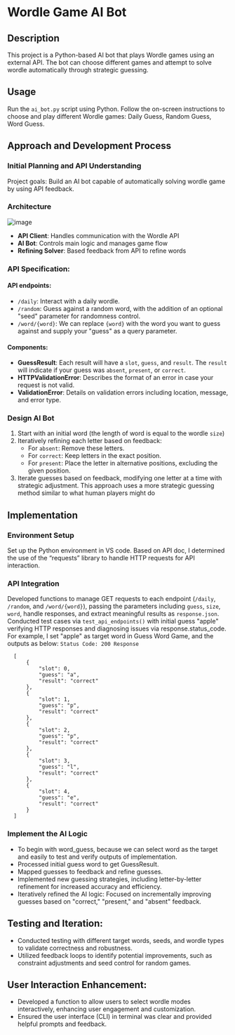 # Wordle Game AI Bot
## Description
This project is a Python-based AI bot that plays Wordle games using an external API. The bot can choose different games and attempt to solve wordle automatically through strategic guessing.

## Usage
Run the `ai_bot.py` script using Python.
Follow the on-screen instructions to choose and play different Wordle games: Daily Guess, Random Guess, Word Guess.

## Approach and Development Process
### Initial Planning and API Understanding
Project goals: Build an AI bot capable of automatically solving wordle game by using API feedback. 

### Architecture
![image](https://github.com/user-attachments/assets/31a8a7f8-b0fb-4bac-ae37-ac28ddb6d31e)

- **API Client**: Handles communication with the Wordle API
- **AI Bot**: Controls main logic and manages game flow
- **Refining Solver**: Based feedback from API to refine words

### API Specification:
#### API endpoints:
- `/daily`: Interact with a daily wordle.
- `/random`: Guess against a random word, with the addition of an optional "seed" parameter for randomness control.
- `/word/{word}`: We can replace `{word}` with the word you want to guess against and supply your "guess" as a query parameter.

#### Components:
- **GuessResult**: Each result will have a `slot`, `guess`, and `result`. The `result` will indicate if your guess was `absent`, `present`, or `correct`.
- **HTTPValidationError**: Describes the format of an error in case your request is not valid.
- **ValidationError**: Details on validation errors including location, message, and error type.

### Design AI Bot
1. Start with an initial word (the length of word is equal to the wordle `size`)
2. Iteratively refining each letter based on feedback: 
    - For `absent`: Remove these letters.
    - For `correct`: Keep letters in the exact position.
    - For `present`: Place the letter in alternative positions, excluding the given position.
3. Iterate guesses based on feedback, modifying one letter at a time with strategic adjustment. This approach uses a more strategic guessing method similar to what human players might do

## Implementation
### Environment Setup
Set up the Python environment in VS code. Based on API doc, I determined the use of the “requests” library to handle HTTP requests for API interaction.

### API Integration
Developed functions to manage GET requests to each endpoint (`/daily`, `/random`, and `/word/{word}`), passing the parameters including `guess`, `size`, `word`, handle responses, and extract meaningful results as `response.json`.
Conducted test cases via `test_api_endpoints()` with initial guess "apple" verifying HTTP responses and diagnosing issues via response.status_code. For example, I set "apple" as target word in Guess Word Game, and the outputs as below:
`Status Code: 200 Response`


      [
          {
              "slot": 0,
              "guess": "a",
              "result": "correct"
          },
          {
              "slot": 1,
              "guess": "p",
              "result": "correct"
          },
          {
              "slot": 2,
              "guess": "p",
              "result": "correct"
          },
          {
              "slot": 3,
              "guess": "l",
              "result": "correct"
          },
          {
              "slot": 4,
              "guess": "e",
              "result": "correct"
          }
      ]

### Implement the AI Logic
- To begin with word_guess, because we can select word as the target and easily to test and verify outputs of implementation.
- Processed initial guess word to get GuessResult. 
- Mapped guesses to feedback and refine guesses.
- Implemented new guessing strategies, including letter-by-letter refinement for increased accuracy and efficiency. 
- Iteratively refined the AI logic: Focused on incrementally improving guesses based on "correct," "present," and "absent" feedback.

## Testing and Iteration:
- Conducted testing with different target words, seeds, and wordle types to validate correctness and robustness.
- Utilized feedback loops to identify potential improvements, such as constraint adjustments and seed control for random games.

## User Interaction Enhancement:
- Developed a function to allow users to select wordle modes interactively, enhancing user engagement and customization.
- Ensured the user interface (CLI) in terminal was clear and provided helpful prompts and feedback.
